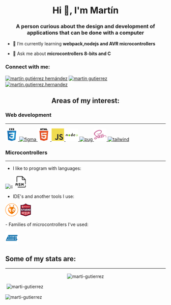 <h1 align="center">Hi 👋, I'm Martín</h1>
<h3 align="center">A person curious about the design and development of applications that can be done with a computer</h3>

<!--  - 🔭 I’m currently working on [ADC_on_AVR_microcontrollers](https://github.com/marti-gutierrez/ADC_on_AVR_microcontrollers)
-->
- 🌱 I’m currently learning **webpack,nodejs and AVR microcontrollers**

- 💬 Ask me about **microcontrollers 8-bits and C**

<h3 align="left">Connect with me:</h3>
<p align="left">
<a href="https://www.linkedin.com/in/mart%C3%ADn-guti%C3%A9rrez-hern%C3%A1ndez-2953b2216/" target="blank"><img align="center" src="https://raw.githubusercontent.com/rahuldkjain/github-profile-readme-generator/master/src/images/icons/Social/linked-in-alt.svg" alt="martín gutiérrez hernández" height="30" width="40" /></a>
<a href="https://www.facebook.com/martin.gutierrez.79656921" target="blank"><img align="center" src="https://raw.githubusercontent.com/rahuldkjain/github-profile-readme-generator/master/src/images/icons/Social/facebook.svg" alt="martin gutierrez" height="30" width="40" /></a>
<a href="https://instagram.com/martin.gutierrez.hernandez" target="blank"><img align="center" src="https://raw.githubusercontent.com/rahuldkjain/github-profile-readme-generator/master/src/images/icons/Social/instagram.svg" alt="martin.gutierrez.hernandez" height="30" width="40" /></a>
</p>

<h2 align="center">Areas of my interest:</h2>


<h3>Web development</h3>

---
<p align="left">
<a href="https://www.w3schools.com/css/" target="_blank" rel="noreferrer"> <img src="https://raw.githubusercontent.com/devicons/devicon/master/icons/css3/css3-original-wordmark.svg" alt="css3" width="40" height="40"/> </a> <a href="https://www.figma.com/" target="_blank" rel="noreferrer"> <img src="https://www.vectorlogo.zone/logos/figma/figma-icon.svg" alt="figma" width="40" height="40"/> </a> <a href="https://www.w3.org/html/" target="_blank" rel="noreferrer"> <img src="https://raw.githubusercontent.com/devicons/devicon/master/icons/html5/html5-original-wordmark.svg" alt="html5" width="40" height="40"/> </a> <a href="https://developer.mozilla.org/en-US/docs/Web/JavaScript" target="_blank" rel="noreferrer"> <img src="https://raw.githubusercontent.com/devicons/devicon/master/icons/javascript/javascript-original.svg" alt="javascript" width="40" height="40"/> </a> <a href="https://nodejs.org" target="_blank" rel="noreferrer"> <img src="https://raw.githubusercontent.com/devicons/devicon/master/icons/nodejs/nodejs-original-wordmark.svg" alt="nodejs" width="40" height="40"/> </a> <a href="https://pugjs.org" target="_blank" rel="noreferrer"> <img src="https://cdn.worldvectorlogo.com/logos/pug.svg" alt="pug" width="40" height="40"/> </a> <a href="https://sass-lang.com" target="_blank" rel="noreferrer"> <img src="https://raw.githubusercontent.com/devicons/devicon/master/icons/sass/sass-original.svg" alt="sass" width="40" height="40"/> </a> <a href="https://tailwindcss.com/" target="_blank" rel="noreferrer"> <img src="https://www.vectorlogo.zone/logos/tailwindcss/tailwindcss-icon.svg" alt="tailwind" width="40" height="40"/> </a>
</p>

<h3>Microcontrollers</h3>

---

- I like to program with languages: 
<p align="left">
  <img src="https://img.shields.io/badge/C-00599C?style=for-the-badge&logo=c&logoColor=white" alt="c"/>
  <img src="./assets/asm.svg" alt="asm" width="40" height="40"/>
</p>

- IDE's and another tools I use:<p align="left">
<img src="./assets/platformio.svg" alt="PlatforIO" width="40" height="40"/>
<img src="./assets/studio.png" alt="PlatforIO" width="40" height="40"/>
</p>
- Families of microcontrollers I've used: <p align="left">
<img src="./assets/atmel.svg" alt="PlatforIO" width="40" height="40"/>
</p>

<h2>Some of my stats are:</h2>

---
<p align="center"><img align="center" src="https://github-readme-stats.vercel.app/api/top-langs?username=marti-gutierrez&show_icons=true&locale=en&layout=compact" alt="marti-gutierrez" /></p>

<p>&nbsp;<img align="center" src="https://github-readme-stats.vercel.app/api?username=marti-gutierrez&show_icons=true&locale=en" alt="marti-gutierrez" /></p>

<p><img align="center" src="https://github-readme-streak-stats.herokuapp.com/?user=marti-gutierrez&" alt="marti-gutierrez" /></p>
